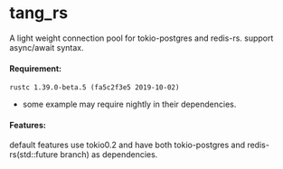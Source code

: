 # tang_rs
A light weight connection pool for tokio-postgres and redis-rs. support async/await syntax.

#### Requirement:
`rustc 1.39.0-beta.5 (fa5c2f3e5 2019-10-02)`<br>
* some example may require nightly in their dependencies.

#### Features:
default features use tokio0.2 and have both tokio-postgres and redis-rs(std::future branch) as dependencies.

